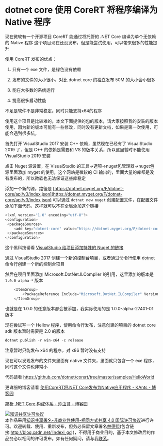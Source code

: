 
# dotnet core 使用 CoreRT 将程序编译为 Native 程序

现在微软有一个开源项目 CoreRT 能通过将托管的 .NET Core 编译为单个无依赖的 Native 程序
这个项目现在还没发布，但是能尝试使用，可以带来很多的性能提升

<!--more-->


<!-- CreateTime:2019/11/29 8:31:17 -->

<!-- 标签：C#,dotnet,dotnetcore -->

使用 CoreRT 发布的优点：

1. 只有一个 exe 文件，是绿色没有依赖

1. 发布的文件的大小很小，对比 dotnet core 的独立发布 50M 的大小会小很多

1. 能在大多数的系统运行

1. 提高很多启动性能

不足是软件不是非常稳定，同时只能支持x64的程序


使用这个项目是比较难的，本文下面提供的包的版本，请大家按照我的安装的版本使用，因为新的版本可能有一些修改，同时没有更新文档，如果是第一次使用，可能会遇到很多坑。

首先打开 VisualStudio 2017 安装 C++ 依赖，虽然现在已经有了 VisualStudio 2019 了，但是 C++ 的依赖是需要和 VS 的版本关系，所以这里暂时不能使用 VisualStudio 2019 安装

点击 Nuget 源设置，在 VisualStudio 的工具->选项->nuget包管理器->nuget包源里面添加 myget 的使用，这个网站是微软的 CI 输出的，里面大量的库都是没有发布的，所以微软也无法保证这些库稳定

添加一个新的源，路径是 [https://dotnet.myget.org/F/dotnet-core/api/v3/index.json](https://dotnet.myget.org/F/dotnet-core/api/v3/index.json) 可以通过 `dotnet new nuget` 创建配置文件，在配置文件添加下面代码，这样就可以不在全局添加这个链接

```csharp
<?xml version="1.0" encoding="utf-8"?>
<configuration>
 <packageSources>
    <add key="dotnet-core" value="https://dotnet.myget.org/F/dotnet-core/api/v3/index.json" />
 </packageSources>
</configuration>
``` 

这个黑科技请看 [VisualStudio 给项目添加特殊的 Nuget 的链接](https://blog.lindexi.com/post/VisualStudio-%E7%BB%99%E9%A1%B9%E7%9B%AE%E6%B7%BB%E5%8A%A0%E7%89%B9%E6%AE%8A%E7%9A%84-Nuget-%E7%9A%84%E9%93%BE%E6%8E%A5.html )

通过 VisualStudio 2017 创建一个新的控制台项目，或者通过命令行使用 dotnet 命令行创建一个新的控制台项目



然后在项目里面添加 Microsoft.DotNet.ILCompiler 的引用，这里添加的版本是 `1.0.0-alpha-*` 版本

```csharp
    <ItemGroup>
        <PackageReference Include="Microsoft.DotNet.ILCompiler" Version="1.0.0-alpha-*" />
    </ItemGroup>
```

也就是在 1.0.0 的任意版本都会被添加，我实际使用的是 1.0.0-alpha-27401-01 版本

现在尝试写一个 Hellow 程序，使用命令行发布，注意创建的项目的 dotnet core sdk 版本暂时需要是 2.0 的版本

```csharp
dotnet publish -r win-x64 -c release
```

注意暂时只能发布 x64 的程序，对 x86 暂时没有支持

现在可以发现发布的文件夹里面有 native 文件夹，里面就只包含一个 exe 程序，同时这个文件也非常小

代码请看 <https://github.com/dotnet/corert/tree/master/samples/HelloWorld>

更详细的博客请看 [使用CoreRT将.NET Core发布为Native应用程序 - KAnts - 博客园](https://www.cnblogs.com/ants/p/8630332.html )

[简析 .NET Core 构成体系 - 帅虫哥 - 博客园](http://www.cnblogs.com/vipyoumay/p/5613373.html )





<a rel="license" href="http://creativecommons.org/licenses/by-nc-sa/4.0/"><img alt="知识共享许可协议" style="border-width:0" src="https://licensebuttons.net/l/by-nc-sa/4.0/88x31.png" /></a><br />本作品采用<a rel="license" href="http://creativecommons.org/licenses/by-nc-sa/4.0/">知识共享署名-非商业性使用-相同方式共享 4.0 国际许可协议</a>进行许可。欢迎转载、使用、重新发布，但务必保留文章署名[林德熙](http://blog.csdn.net/lindexi_gd)(包含链接:http://blog.csdn.net/lindexi_gd )，不得用于商业目的，基于本文修改后的作品务必以相同的许可发布。如有任何疑问，请与我[联系](mailto:lindexi_gd@163.com)。